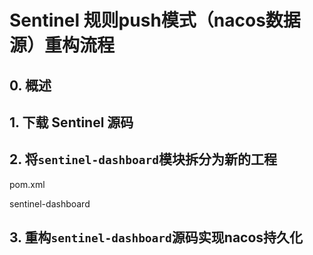 # Sentinel 规则push模式（nacos数据源）重构流程

## 0. 概述

## 1. 下载 Sentinel 源码

## 2. 将`sentinel-dashboard`模块拆分为新的工程
pom.xml

sentinel-dashboard

## 3. 重构`sentinel-dashboard`源码实现nacos持久化
